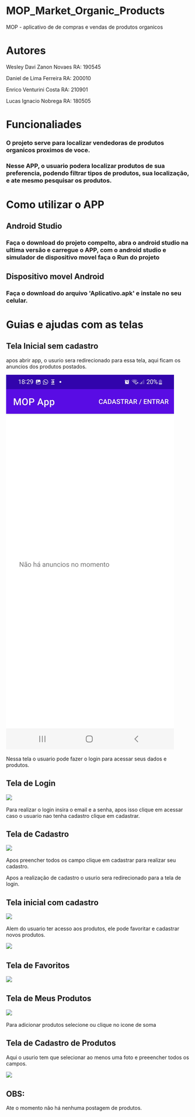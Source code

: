 
# MOP_Market_Organic_Products
MOP - aplicativo de de compras e vendas de produtos organicos

# Autores
Wesley Davi Zanon Novaes RA: 190545

Daniel de Lima Ferreira RA: 200010

Enrico Venturini Costa RA: 210901

Lucas Ignacio Nobrega RA: 180505


# Funcionaliades
### O projeto serve para localizar vendedoras de produtos organicos proximos de voce.
### Nesse APP, o usuario podera localizar produtos de sua preferencia, podendo filtrar tipos de produtos, sua localização, e ate mesmo pesquisar os produtos.


# Como utilizar o APP

## Android Studio

### Faça o download do projeto compelto, abra o android studio na ultima versão e carregue o APP, com o android studio e simulador de dispositivo movel faça o Run do projeto

## Dispositivo movel Android
### Faça o download do arquivo 'Aplicativo.apk' e instale no seu celular.



# Guias e ajudas com as telas

## Tela Inicial sem cadastro
apos abrir app, o usurio sera redirecionado para essa tela, aqui ficam os anuncios dos produtos postados.

![](https://raw.githubusercontent.com/WesleyZanon/Market_Produts_Organics/master/imagens%20git/Screenshot_20220517-182907_MOP%20App.jpg)
  
Nessa tela o usuario pode fazer o login para acessar seus dados e produtos.


## Tela de Login

![](https://raw.githubusercontent.com/WesleyZanon/MOP_Market_Organic_Products/master2/imagens%20git/Screenshot_20220517-183226_MOP%20App.jpg)

Para realizar o login insira o email e a senha, apos isso clique em acessar caso o usuario nao tenha cadastro clique em cadastrar.

## Tela de Cadastro
![](https://raw.githubusercontent.com/WesleyZanon/MOP_Market_Organic_Products/master2/imagens%20git/Screenshot_20220517-182806_MOP%20App.jpg)



Apos preencher todos os campo clique em cadastrar para realizar seu cadastro.

Apos a realização de cadastro o usurio sera redirecionado para a tela de login.

## Tela inicial com cadastro
![](https://raw.githubusercontent.com/WesleyZanon/MOP_Market_Organic_Products/master2/imagens%20git/Screenshot_20220517-182840_MOP%20App.jpg)

Alem do usuario ter acesso aos produtos, ele pode favoritar e cadastrar novos produtos.

![](https://raw.githubusercontent.com/WesleyZanon/MOP_Market_Organic_Products/master2/imagens%20git/Screenshot_20220517-185829_MOP%20App.jpg)


## Tela de Favoritos
![](https://raw.githubusercontent.com/WesleyZanon/MOP_Market_Organic_Products/master2/imagens%20git/Screenshot_20220517-183634_MOP%20App.jpg)


## Tela de Meus Produtos
![](https://raw.githubusercontent.com/WesleyZanon/MOP_Market_Organic_Products/master2/imagens%20git/Screenshot_20220517-182845_MOP%20App.jpg)

Para adicionar produtos selecione ou clique no icone de soma

## Tela de Cadastro de Produtos

Aqui o usurio tem que selecionar ao menos uma foto e preeencher todos os campos.

![](https://raw.githubusercontent.com/WesleyZanon/MOP_Market_Organic_Products/master2/imagens%20git/Screenshot_20220517-182859_MOP%20App.jpg)

## OBS:
Ate o momento não há nenhuma postagem de produtos.



